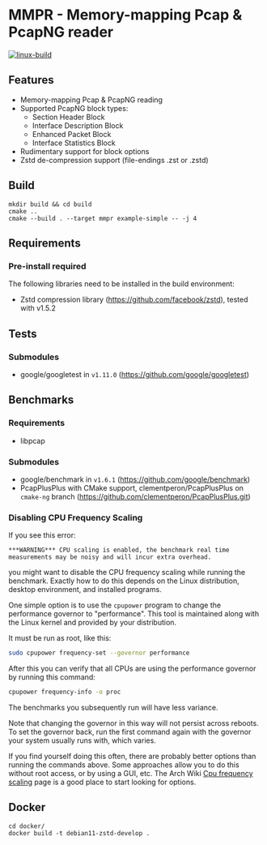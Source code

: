 # MMPR - Memory-mapping Pcap & PcapNG reader

[![linux-build](https://github.com/Schwaggot/mmpr/actions/workflows/linux-build.yml/badge.svg)](https://github.com/Schwaggot/mmpr/actions/workflows/linux-build.yml)

## Features

- Memory-mapping Pcap & PcapNG reading
- Supported PcapNG block types:
    - Section Header Block
    - Interface Description Block
    - Enhanced Packet Block
    - Interface Statistics Block
- Rudimentary support for block options
- Zstd de-compression support (file-endings .zst or .zstd)

## Build

```shell
mkdir build && cd build
cmake ..
cmake --build . --target mmpr example-simple -- -j 4
```

## Requirements

### Pre-install required

The following libraries need to be installed in the build environment:

- Zstd compression library (https://github.com/facebook/zstd), tested with v1.5.2

## Tests

### Submodules

- google/googletest in `v1.11.0` (https://github.com/google/googletest)

## Benchmarks

### Requirements

- libpcap

### Submodules

- google/benchmark in `v1.6.1` (https://github.com/google/benchmark)
- PcapPlusPlus with CMake support, clementperon/PcapPlusPlus on `cmake-ng`
  branch (https://github.com/clementperon/PcapPlusPlus.git)

### Disabling CPU Frequency Scaling

If you see this error:

```
***WARNING*** CPU scaling is enabled, the benchmark real time measurements may be noisy and will incur extra overhead.
```

you might want to disable the CPU frequency scaling while running the benchmark. Exactly how to do this depends on the
Linux distribution, desktop environment, and installed programs.

One simple option is to use the `cpupower` program to change the performance governor to "performance". This tool is
maintained along with the Linux kernel and provided by your distribution.

It must be run as root, like this:

```bash
sudo cpupower frequency-set --governor performance
```

After this you can verify that all CPUs are using the performance governor by running this command:

```bash
cpupower frequency-info -o proc
```

The benchmarks you subsequently run will have less variance.

Note that changing the governor in this way will not persist across reboots. To set the governor back, run the first
command again with the governor your system usually runs with, which varies.

If you find yourself doing this often, there are probably better options than running the commands above. Some
approaches allow you to do this without root access, or by using a GUI, etc. The Arch
Wiki [Cpu frequency scaling](https://wiki.archlinux.org/title/CPU_frequency_scaling) page is a good place to start
looking for options.

## Docker
```shell
cd docker/
docker build -t debian11-zstd-develop .
```